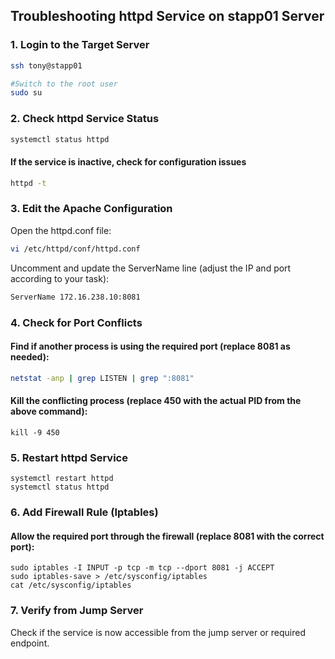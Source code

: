 ## Troubleshooting httpd Service on stapp01 Server ##

### 1. Login to the Target Server ###

``` bash
ssh tony@stapp01

#Switch to the root user
sudo su
```

### 2. Check httpd Service Status ###

``` bash
systemctl status httpd
```
#### If the service is inactive, check for configuration issues ####

``` bash
httpd -t
```

### 3. Edit the Apache Configuration ###

Open the httpd.conf file:

```bash
vi /etc/httpd/conf/httpd.conf
```
Uncomment and update the ServerName line (adjust the IP and port according to your task):

```bash
ServerName 172.16.238.10:8081
```
### 4. Check for Port Conflicts ###

#### Find if another process is using the required port (replace 8081 as needed): ####

``` bash
netstat -anp | grep LISTEN | grep ":8081"
```


#### Kill the conflicting process (replace 450 with the actual PID from the above command): ####

```
kill -9 450
```

### 5. Restart httpd Service ###

```
systemctl restart httpd
systemctl status httpd
```

### 6. Add Firewall Rule (Iptables) ###

#### Allow the required port through the firewall (replace 8081 with the correct port): ####

```
sudo iptables -I INPUT -p tcp -m tcp --dport 8081 -j ACCEPT
sudo iptables-save > /etc/sysconfig/iptables
cat /etc/sysconfig/iptables
```

### 7. Verify from Jump Server ###

Check if the service is now accessible from the jump server or required endpoint.








